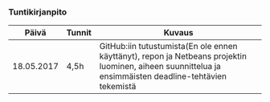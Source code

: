 ### Tuntikirjanpito
Päivä | Tunnit | Kuvaus
--------------- | ----- | ------
18.05.2017 | 4,5h | GitHub:iin tutustumista(En ole ennen käyttänyt), repon ja Netbeans projektin luominen, aiheen suunnittelua ja ensimmäisten deadline-tehtävien tekemistä
